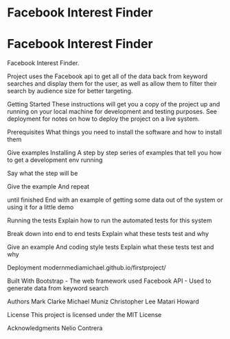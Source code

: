 # Facebook Interest Finder

# Facebook Interest Finder

Facebook Interest Finder.
 
Project uses the Facebook api to get all of the data back from keyword searches and display them for the user, as well as allow them to filter their search by audience size for better targeting.

Getting Started
These instructions will get you a copy of the project up and running on your local machine for development and testing purposes. See deployment for notes on how to deploy the project on a live system.

Prerequisites
What things you need to install the software and how to install them

Give examples
Installing
A step by step series of examples that tell you how to get a development env running

Say what the step will be

Give the example
And repeat

until finished
End with an example of getting some data out of the system or using it for a little demo

Running the tests
Explain how to run the automated tests for this system

Break down into end to end tests
Explain what these tests test and why

Give an example
And coding style tests
Explain what these tests test and why


Deployment
modernmediamichael.github.io/firstproject/

Built With
Bootstrap - The web framework used
Facebook API - Used to generate data from keyword search




Authors
Mark Clarke
Michael Muniz
Christopher Lee
Matari Howard

License
This project is licensed under the MIT License 

Acknowledgments
Nelio Contrera
